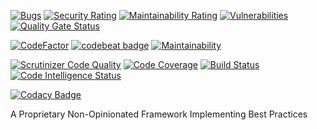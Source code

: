 [![Bugs](https://sonarcloud.io/api/project_badges/measure?project=benanamen_perfect-app-framework&metric=bugs)](https://sonarcloud.io/summary/new_code?id=benanamen_perfect-app-framework)
[![Security Rating](https://sonarcloud.io/api/project_badges/measure?project=benanamen_perfect-app-framework&metric=security_rating)](https://sonarcloud.io/summary/new_code?id=benanamen_perfect-app-framework)
[![Maintainability Rating](https://sonarcloud.io/api/project_badges/measure?project=benanamen_perfect-app-framework&metric=sqale_rating)](https://sonarcloud.io/summary/new_code?id=benanamen_perfect-app-framework)
[![Vulnerabilities](https://sonarcloud.io/api/project_badges/measure?project=benanamen_perfect-app-framework&metric=vulnerabilities)](https://sonarcloud.io/summary/new_code?id=benanamen_perfect-app-framework)
[![Quality Gate Status](https://sonarcloud.io/api/project_badges/measure?project=benanamen_perfect-app-framework&metric=alert_status)](https://sonarcloud.io/dashboard?id=benanamen_perfect-app-framework)

[![CodeFactor](https://www.codefactor.io/repository/github/benanamen/perfect-app-framework/badge)](https://www.codefactor.io/repository/github/benanamen/perfect-app-framework)
[![codebeat badge](https://codebeat.co/badges/c36874dd-867c-4afb-b081-b9219d4bb24a)](https://codebeat.co/projects/github-com-benanamen-perfect-app-framework-master)
[![Maintainability](https://api.codeclimate.com/v1/badges/503dd4de2cdd980736d1/maintainability)](https://codeclimate.com/github/benanamen/perfect-app-framework/maintainability)

[![Scrutinizer Code Quality](https://scrutinizer-ci.com/g/benanamen/perfect-app-framework/badges/quality-score.png?b=master&s=52312a0bd512f5b11208d196f7464c7f99a94a40)](https://scrutinizer-ci.com/g/benanamen/perfect-app-framework/?branch=master)
[![Code Coverage](https://scrutinizer-ci.com/g/benanamen/perfect-app-framework/badges/coverage.png?b=master)](https://scrutinizer-ci.com/g/benanamen/perfect-app-framework/?branch=master)
[![Build Status](https://scrutinizer-ci.com/g/benanamen/perfect-app-framework/badges/build.png?b=master)](https://scrutinizer-ci.com/g/benanamen/perfect-app-framework/build-status/master)
[![Code Intelligence Status](https://scrutinizer-ci.com/g/benanamen/perfect-app-framework/badges/code-intelligence.svg?b=master&s=181b301b3ee080e6d459b99c9f66771867d6eb3c)](https://scrutinizer-ci.com/code-intelligence)

[![Codacy Badge](https://app.codacy.com/project/badge/Grade/758f835ee5c043a7add42de4805e0725)](https://www.codacy.com/gh/benanamen/perfect-app-framework/dashboard?utm_source=github.com&amp;utm_medium=referral&amp;utm_content=benanamen/perfect-app-framework&amp;utm_campaign=Badge_Grade)

A Proprietary Non-Opinionated Framework Implementing Best Practices
